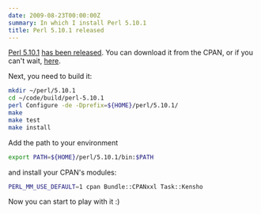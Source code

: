 ```yaml
---
date: 2009-08-23T00:00:00Z
summary: In which I install Perl 5.10.1
title: Perl 5.10.1 released
---
```


[Perl 5.10.1](http://www.cpan.org/modules/by-authors/id/D/DA/DAPM/perl-5.10.1.tar.bz2) [has been released](http://www.nntp.perl.org/group/perl.perl5.porters/2009/08/msg150172.html).  You can download it from the CPAN, or if you can't wait, [here](http://www.iabyn.com/tmp/perl-5.10.1.tar.bz2).

Next, you need to build it:

```bash
mkdir ~/perl/5.10.1
cd ~/code/build/perl-5.10.1
perl Configure -de -Dprefix=${HOME}/perl/5.10.1/
make
make test
make install
```

Add the path to your environment

```bash
export PATH=${HOME}/perl/5.10.1/bin:$PATH
```

and install your CPAN's modules:

```bash
PERL_MM_USE_DEFAULT=1 cpan Bundle::CPANxxl Task::Kensho
```

Now you can start to play with it :)
